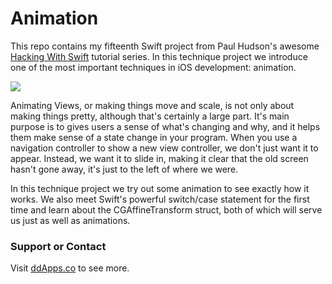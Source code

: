 # Animation
This repo contains my fifteenth Swift project from Paul Hudson's awesome [Hacking With Swift](http://www.hackingwithswift.com/) tutorial series. In this technique project we introduce one of the most important techniques in iOS development: animation.

![](https://raw.githubusercontent.com/duliodenis/HackingWithSwift/master/art/Animation.gif)

Animating Views, or making things move and scale, is not only about making things pretty, although that's certainly a large part. It's main purpose is to gives users a sense of what's changing and why, and it helps them make sense of a state change in your program. When you use a navigation controller to show a new view controller, we don't just want it to appear. Instead, we want it to slide in, making it clear that the old screen hasn't gone away, it's just to the left of where we were.

In this technique project we try out some animation to see exactly how it works. We also meet Swift's powerful switch/case statement for the first time and learn about the CGAffineTransform struct, both of which will serve us just as well as animations.

### Support or Contact
Visit [ddApps.co](http://ddapps.co) to see more.
